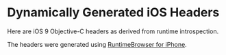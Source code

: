 Dynamically Generated iOS Headers
============

Here are iOS 9 Objective-C headers as derived from runtime introspection.

The headers were generated using [RuntimeBrowser for iPhone](https://github.com/nst/RuntimeBrowser/).
